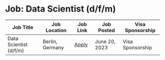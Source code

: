 # Job: Data Scientist (d/f/m)

| Job Title | Job Location | Job Link | Job Posted | Visa Sponsorship |
| --- | --- | --- | --- | --- |
| Data Scientist (d/f/m) | Berlin, Germany | [Apply](https://www.immobilienscout24.de/unternehmen/karriere/jobs/default-detail/data-scientist-d-f-m-5119150/) | June 20, 2023 | Visa Sponsorship |
